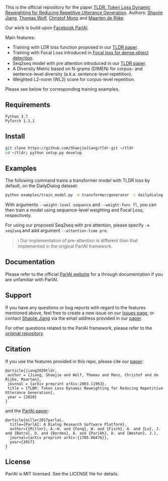This is the official repository for the paper [TLDR: Token Loss Dynamic Reweighting for Reducing Repetitive Utterance Generation](https://arxiv.org/abs/2003.11963).
Authors: [Shaojie Jiang](https://shaojiejiang.github.io/), [Thomas Wolf](https://thomwolf.io/),
[Christof Monz](https://staff.science.uva.nl/c.monz/) and [Maarten de Rijke](https://staff.fnwi.uva.nl/m.derijke/).

Our work is build upon [Facebook ParlAI](https://github.com/facebookresearch/ParlAI/).

Main features:
* Training with LDR loss function proposed in our [TLDR paper](https://arxiv.org/abs/2003.11963).
* Training with Focal Loss introduced in [Focal loss for dense object detection](https://arxiv.org/abs/1708.02002).
* Seq2seq model with pre attention introduced in our [TLDR paper](https://arxiv.org/abs/2003.11963).
* A DIversity Metric based on N-grams (DIMEN) for corpus- and sentence-level diversity (a.k.a. sentence-level repetition).
* Weighted L2-norm (WL2) score for corpus-level repetition.

Please see below for corresponding training examples.

## Requirements
```angular2
Python 3.7
PyTorch 1.3.1
```

## Install

```bash
git clone https://github.com/ShaojieJiang/tldr.git ~/tldr
cd ~/tldr; python setup.py develop
```

## Examples


The following command trains a transformer model with TLDR loss by default,
on the DailyDialog dataset:
```bash
python examples/train_model.py -m transformer/generator -t dailydialog
```

With arguments `--weight-level sequence` and `--weight-func fl`, you can then
train a model using sequence-level weighting and Focal Loss, respectively.

For using our proposed Seq2seq with pre attention, please specify
`-m seq2seq` and add argument `--attention-time pre`.

> :information_source: Our implementation of pre-attention is different than
> that implemented in the original ParlAI framework.

## Documentation

Please refer to the official [ParlAI website](https://parl.ai/) for a through documentation if you are unfamiliar with ParlAI.

## Support

If you have any questions or bug reports with regard to the features 
mentioned above, feel free to create a new issue on our
[Issues page](https://github.com/ShaojieJiang/tldr/issues),
or contact [Shaojie Jiang](https://shaojiejiang.github.io/) via the email address provided in our [paper](https://arxiv.org/abs/2003.11963).

For other questions related to the ParlAI framework, please refer to
the [original repository](https://github.com/facebookresearch/ParlAI).

## Citation

If you use the features provided in this repo, please cite our [paper](https://arxiv.org/abs/2003.11963):
```
@article{jiang2020tldr,
 author = {Jiang, Shaojie and Wolf, Thomas and Monz, Christof and de Rijke, Maarten},
 journal = {arXiv preprint arXiv:2003.11963},
 title = {TLDR: Token Loss Dynamic Reweighting for Reducing Repetitive Utterance Generation},
 year = {2020}
}
```
and the [ParlAI paper](https://arxiv.org/abs/1705.06476):

```
@article{miller2017parlai,
  title={ParlAI: A Dialog Research Software Platform},
  author={{Miller}, A.~H. and {Feng}, W. and {Fisch}, A. and {Lu}, J. and {Batra}, D. and {Bordes}, A. and {Parikh}, D. and {Weston}, J.},
  journal={arXiv preprint arXiv:{1705.06476}},
  year={2017}
}
```

## License
ParlAI is MIT licensed. See the LICENSE file for details.
